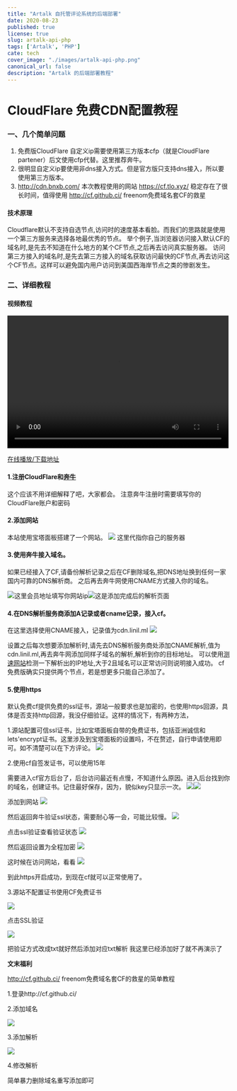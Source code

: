 ```yaml
---
title: "Artalk 自托管评论系统的后端部署"
date: 2020-08-23
published: true
license: true
slug: artalk-api-php
tags: ['Artalk', 'PHP']
cate: tech
cover_image: "./images/artalk-api-php.png"
canonical_url: false
description: "Artalk 的后端部署教程"
---
```


# CloudFlare 免费CDN配置教程

### 一、几个简单问题

1. 免费版CloudFlare 自定义ip需要使用第三方版本cfp（就是CloudFlare partener）后文使用cfp代替。这里推荐奔牛。 
2. 很明显自定义ip要使用非dns接入方式。但是官方版只支持dns接入，所以要使用第三方版本。
3. http://cdn.bnxb.com/ 本次教程使用的网站
   https://cf.tlo.xyz/ 稳定存在了很长时间，值得使用
   http://cf.github.ci/ freenom免费域名套CF的救星

#### 技术原理

Cloudflare默认不支持自选节点,访问时的速度基本看脸。而我们的思路就是使用一个第三方服务来选择各地最优秀的节点。
举个例子,当浏览器访问接入默认CF的域名时,是先去不知道在什么地方的某个CF节点,之后再去访问真实服务器。
访问第三方接入的域名时,是先去第三方接入的域名获取访问最快的CF节点,再去访问这个CF节点。这样可以避免国内用户访问到美国西海岸节点之类的惨剧发生。

### 二、详细教程

#### 视频教程
<video src="https://dl.linik.ml/E5/%E6%96%87%E6%A1%A3/Documents/%E5%A4%96%E9%93%BE/%E5%A6%82%E4%BD%95%E9%83%A8%E7%BD%B2CFP%E8%87%AA%E9%80%89%E8%8A%82%E7%82%B9%E7%9E%8E%E6%89%AF%E7%89%88.mp4" controls="controls" width="500" height="300">您的浏览器不支持播放该视频！</video>

[在线播放/下载地址](https://dl.linik.ml/E5/文档/Documents/外链/如何部署CFP自选节点瞎扯版.mp4?preview)

#### 1.注册CloudFlare和[奔牛](http://cdn.bnxb.com/)

这个应该不用详细解释了吧，大家都会。
注意奔牛注册时需要填写你的CloudFlare账户和密码

#### 2.添加网站

本站使用宝塔面板搭建了一个网站。
![](https://img.shanyemangfu.com/wp-content/uploads/2020/02/TIM20200201133414.png-2)
这里代指你自己的服务器

#### 3.使用奔牛接入域名。

如果已经接入了CF,请备份解析记录之后在CF删除域名,把DNS地址换到任何一家国内可靠的DNS解析商。
之后再去奔牛网使用CNAME方式接入你的域名。

[](https://img.shanyemangfu.com/wp-content/uploads/2020/02/TIM20200201131338-1.png-2)![](https://img.shanyemangfu.com/wp-content/uploads/2020/02/TIM20200201133221.png-2)这里会员地址填写你网站ip![](https://img.shanyemangfu.com/wp-content/uploads/2020/02/TIM20200201143927-1024x649.png-2)这是添加完成后的解析页面

#### 4.在DNS解析服务商添加A记录或者cname记录，接入cf。

在这里选择使用CNAME接入，记录值为cdn.linil.ml
![](https://s1.ax1x.com/2020/07/13/UJUMp4.png)

设置之后每次想要添加解析时,请先去DNS解析服务商处添加CNAME解析,值为cdn.linil.ml,再去奔牛网添加同样子域名的解析,解析到你的目标地址。
可以使用[测速网站](https://www.ce8.com/)检测一下解析出的IP地址,大于2且域名可以正常访问则说明接入成功。
cf免费版确实只提供两个节点，若是想更多只能自己添加了。

#### 5.使用https

默认免费cf提供免费的ssl证书，源站一般要求也是加密的，也使用https回源，具体是否支持http回源，我没仔细验证。这样的情况下，有两种方法，

1.源站配置可信ssl证书，比如宝塔面板自带的免费证书，包括亚洲诚信和lets'encrypt证书。这里涉及到宝塔面板的设置吗，不在赘述，自行申请使用即可。如不清楚可以在下方评论。
![](https://img.shanyemangfu.com/wp-content/uploads/2020/02/TIM20200201145735.png-2)

2.使用cf自签发证书，可以使用15年

需要进入cf官方后台了，后台访问最近有点慢，不知道什么原因。进入后台找到你的域名，创建证书。记住最好保存，因为，貌似key只显示一次。
![](https://img.shanyemangfu.com/wp-content/uploads/2020/02/TIM20200201150417-1024x602.png-2)![](https://img.shanyemangfu.com/wp-content/uploads/2020/02/TIM20200201150507.png-2)

添加到网站
![](https://img.shanyemangfu.com/wp-content/uploads/2020/02/TIM20200201150902.png-2)

然后返回奔牛验证ssl状态，需要耐心等一会，可能比较慢。
![](https://img.shanyemangfu.com/wp-content/uploads/2020/02/TIM20200201152033.png-2)

点击ssl验证查看验证状态
![](https://img.shanyemangfu.com/wp-content/uploads/2020/02/TIM20200201152109-1024x171.png-2)

然后返回设置为全程加密
![](https://img.shanyemangfu.com/wp-content/uploads/2020/02/TIM20200201152513.png-2)

这时候在访问网站，看看
![](https://img.shanyemangfu.com/wp-content/uploads/2020/02/TIM20200201152442.png-2)

到此https开启成功，到现在cf就可以正常使用了。

3.源站不配置证书使用CF免费证书

![](https://img.shanyemangfu.com/wp-content/uploads/2020/02/TIM20200201152033.png-2)

点击SSL验证

![](https://s1.ax1x.com/2020/07/16/UBBYZV.png)

把验证方式改成txt就好然后添加对应txt解析 我这里已经添加好了就不再演示了

**文末福利**

http://cf.github.ci/ freenom免费域名套CF的救星的简单教程

1.登录http://cf.github.ci/

2.添加域名

![](https://s1.ax1x.com/2020/07/13/UJUX34.png)

3.添加解析

![](https://s1.ax1x.com/2020/07/13/UJar24.png)

4.修改解析

简单暴力删除域名重写添加即可
